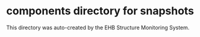 # components directory for snapshots

This directory was auto-created by the EHB Structure Monitoring System.
